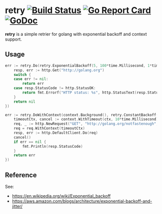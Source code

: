 # retry [![Build Status](https://travis-ci.org/flowchartsman/retry.svg?branch=master)](https://travis-ci.org/flowchartsman/v8) [![Go Report Card](https://goreportcard.com/badge/github.com/flowchartsman/retry)](https://goreportcard.com/report/github.com/flowchartsman/retry) [![GoDoc](https://godoc.org/github.com/flowchartsman/retry?status.svg)](https://godoc.org/github.com/flowchartsman/retry)

**retry** is a simple retrier for golang with exponential backoff and context support.

## Usage

```go
err := retry.Do(retry.ExponentialBackoff(5, 100*time.Millisecond, 1*time.Second), func() error {
	resp, err := http.Get("http://golang.org")
	switch {
	case err != nil:
		return err
	case resp.StatusCode != http.StatusOK:
		return fmt.Errorf("HTTP status: %s", http.StatusText(resp.StatusCode))
	}
	return nil
})
```

```go
err := retry.DoWithContext(context.Background(), retry.ConstantBackoff(5, 100*time.Millisecond), func(ctx context.Context) error {
	timeoutCtx, cancel := context.WithTimeout(ctx, 10*time.Millisecond)
	req, _ := http.NewRequest("GET", "http://golang.org/notfastenough", nil)
	req = req.WithContext(timeoutCtx)
	resp, err := http.DefaultClient.Do(req)
	cancel()
	if err == nil {
		fmt.Println(resp.StatusCode)
	}
	return err
})
```

## Reference

See:
* https://en.wikipedia.org/wiki/Exponential_backoff
* https://aws.amazon.com/blogs/architecture/exponential-backoff-and-jitter/
